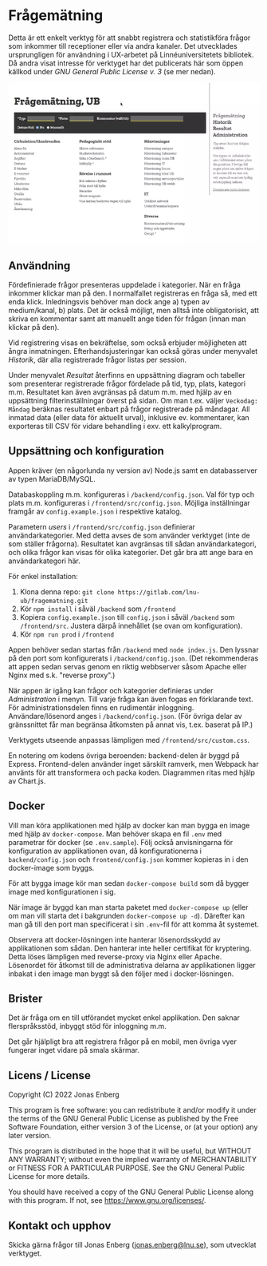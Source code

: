 
# Frågemätning

Detta är ett enkelt verktyg för att snabbt registrera och
statistikföra frågor som inkommer till receptioner eller via andra
kanaler. Det utvecklades ursprungligen för användning i UX-arbetet på
Linnéuniversitetets bibliotek. Då andra visat intresse för verktyget
har det publicerats här som öppen källkod under *GNU General Public
License v. 3* (se mer nedan).

<img src="demo.webp">

## Användning

Fördefinierade frågor presenteras uppdelade i kategorier. När en fråga
inkommer klickar man på den. I normalfallet registreras en fråga så,
med ett enda klick. Inledningsvis behöver man dock ange a) typen av
medium/kanal, b) plats. Det är också möjligt, men alltså inte
obligatoriskt, att skriva en kommentar samt att manuellt ange tiden
för frågan (innan man klickar på den).

Vid registrering visas en bekräftelse, som också erbjuder möjligheten
att ångra inmatningen. Efterhandsjusteringar kan också göras under
menyvalet *Historik*, där alla registrerade frågor listas per session.

Under menyvalet *Resultat* återfinns en uppsättning diagram och
tabeller som presenterar registrerade frågor fördelade på tid, typ,
plats, kategori m.m. Resultatet kan även avgränsas på datum m.m. med
hjälp av en uppsättning filterinställningar överst på sidan. Om man
t.ex. väljer `Veckodag: Måndag` beräknas resultatet enbart på frågor
registrerade på måndagar. All inmatad data (eller data för aktuellt
urval), inklusive ev. kommentarer, kan exporteras till CSV för vidare
behandling i exv. ett kalkylprogram.


## Uppsättning och konfiguration

Appen kräver (en någorlunda ny version av) Node.js samt en
databasserver av typen MariaDB/MySQL.

Databaskoppling m.m. konfigureras i `/backend/config.json`. Val för
typ och plats m.m. konfigureras i `/frontend/src/config.json`. Möjliga
inställningar framgår av `config.example.json` i respektive katalog.

Parametern *users* i `/frontend/src/config.json` definierar
användarkategorier. Med detta avses de som använder verktyget (inte de
som ställer frågorna). Resultatet kan avgränsas till sådan
användarkategori, och olika frågor kan visas för olika kategorier. Det
går bra att ange bara en användarkategori här.

För enkel installation:

1. Klona denna repo: `git clone https://gitlab.com/lnu-ub/fragematning.git`
2. Kör `npm install` i såväl `/backend` som `/frontend`
3. Kopiera `config.example.json` till `config.json` i såväl `/backend`
   som `/frontend/src`. Justera därpå innehållet (se ovan om
   konfiguration).
4. Kör `npm run prod` i `/frontend`

Appen behöver sedan startas från `/backend` med `node index.js`. Den
lyssnar på den port som konfigurerats i `/backend/config.json`. (Det
rekommenderas att appen sedan servas genom en riktig webbserver såsom
Apache eller Nginx med s.k. "reverse proxy".)

När appen är igång kan frågor och kategorier definieras under
*Administration* i menyn. Till varje fråga kan även fogas en
förklarande text. För administrationsdelen finns en rudimentär
inloggning. Användare/lösenord anges i `/backend/config.json`. (För
övriga delar av gränssnittet får man begränsa åtkomsten på annat vis,
t.ex. baserat på IP.)

Verktygets utseende anpassas lämpligen med `/frontend/src/custom.css`.

En notering om kodens övriga beroenden: backend-delen är byggd på
Express. Frontend-delen använder inget särskilt ramverk, men Webpack
har använts för att transformera och packa koden. Diagrammen ritas med
hjälp av Chart.js.

## Docker

Vill man köra applikationen med hjälp av docker kan man bygga en image
med hjälp av `docker-compose`. Man behöver skapa en fil `.env` med parametrar
för docker (se `.env.sample`). Följ också anvisningarna för konfiguration
av applikationen ovan, då konfigurationerna i `backend/config.json` och
`frontend/config.json` kommer kopieras in i den docker-image som byggs.

För att bygga image kör man sedan `docker-compose build` som då bygger image
med konfigurationen i sig.

När image är byggd kan man starta paketet med `docker-compose up` (eller om
man vill starta det i bakgrunden `docker-compose up -d`). Därefter kan man gå
till den port man specificerat i sin `.env`-fil för att komma åt systemet.

Observera att docker-lösningen inte hanterar lösenordsskydd av applikationen
som sådan. Den hanterar inte heller certifikat för kryptering. Detta löses 
lämpligen med reverse-proxy via Nginx eller Apache. Lösenordet för åtkomst
till de administrativa delarna av applikationen ligger inbakat i den image
man byggt så den följer med i docker-lösningen.

## Brister

Det är fråga om en till utförandet mycket enkel applikation. Den
saknar flerspråksstöd, inbyggt stöd för inloggning m.m.

Det går hjälpligt bra att registrera frågor på en mobil, men övriga
vyer fungerar inget vidare på smala skärmar.


## Licens / License

Copyright (C) 2022 Jonas Enberg

This program is free software: you can redistribute it and/or modify
it under the terms of the GNU General Public License as published by
the Free Software Foundation, either version 3 of the License, or (at
your option) any later version.

This program is distributed in the hope that it will be useful, but
WITHOUT ANY WARRANTY; without even the implied warranty of
MERCHANTABILITY or FITNESS FOR A PARTICULAR PURPOSE. See the GNU
General Public License for more details.

You should have received a copy of the GNU General Public License
along with this program. If not, see <https://www.gnu.org/licenses/>.


## Kontakt och upphov

Skicka gärna frågor till Jonas Enberg (<jonas.enberg@lnu.se>), som
utvecklat verktyget.
